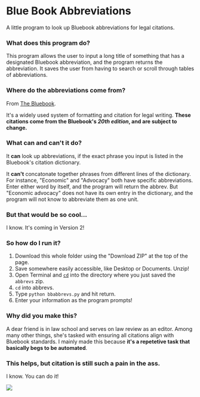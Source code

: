 # Blue Book Abbreviations

A little program to look up Bluebook abbreviations for legal citations.

### What does this program do?

This program allows the user to input a long title of something that has a designated Bluebook abbreviation, and the program returns the abbreviation. It saves the user from having to search or scroll through tables of abbreviations.

### Where do the abbreviations come from?

From [The Bluebook](https://www.legalbluebook.com/).

It's a widely used system of formatting and citation for legal writing. **These citations come from the Bluebook's _20th edition_, and are subject to change.**

### What can and can't it do?

It **can** look up abbreviations, if the exact phrase you input is listed in the Bluebook's citation dictionary. 

It **can't** concatonate together phrases from different lines of the dictionary. For instance, "Economic" and "Advocacy" both have specific abbreviations. Enter either word by itself, and the program will return the abbrev. But "Economic advocacy" does not have its own entry in the dictionary, and the program will not know to abbreviate them as one unit.

### But that would be so cool...

I know. It's coming in Version 2!

### So how do I run it?

1. Download this whole folder using the "Download ZIP" at the top of the page. 
2. Save somewhere easily accessible, like Desktop or Documents. Unzip!
3. Open Terminal and [`cd`](https://help.ubuntu.com/community/UsingTheTerminal#File_.26_Directory_Commands) into the directory where you just saved the `abbrevs` zip.
4. `cd` into abbrevs.
5. Type `python bbabbrevs.py` and hit return.
6. Enter your information as the program prompts!

### Why did you make this?

A dear friend is in law school and serves on law review as an editor. Among many other things, she's tasked with ensuring all citations align with Bluebook standards. I mainly made this because **it's a repetetive task that basically begs to be automated**.

### This helps, but citation is still such a pain in the ass.

I know. You can do it!

![](http://media.giphy.com/media/3oEdv1TySA9eVxp2Ew/giphy.gif)